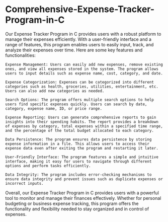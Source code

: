 # Comprehensive-Expense-Tracker-Program-in-C
Our Expense Tracker Program in C provides users with a robust platform to manage their expenses efficiently. With a user-friendly interface and a range of features, this program enables users to easily input, track, and analyze their expenses over time. Here are some key features and functionalities:

    Expense Management: Users can easily add new expenses, remove existing ones, and view all expenses stored in the system. The program allows users to input details such as expense name, cost, category, and date.

    Expense Categorization: Expenses can be categorized into different categories such as health, groceries, utilities, entertainment, etc. Users can also add new categories as needed.

    Search Options: The program offers multiple search options to help users find specific expenses quickly. Users can search by date, category, expense name, ID, or price range.

    Expense Reporting: Users can generate comprehensive reports to gain insights into their spending habits. The report provides a breakdown of expenses by category, total expenses within a specified time range, and the percentage of the total budget allocated to each category.

    Data Persistence: The program ensures data persistence by storing expense information in a file. This allows users to access their expense data even after exiting the program and restarting it later.

    User-Friendly Interface: The program features a simple and intuitive interface, making it easy for users to navigate through different options and perform tasks efficiently.

    Data Integrity: The program includes error-checking mechanisms to ensure data integrity and prevent issues such as duplicate expenses or incorrect inputs.

Overall, our Expense Tracker Program in C provides users with a powerful tool to monitor and manage their finances effectively. Whether for personal budgeting or business expense tracking, this program offers the functionality and flexibility needed to stay organized and in control of expenses.
